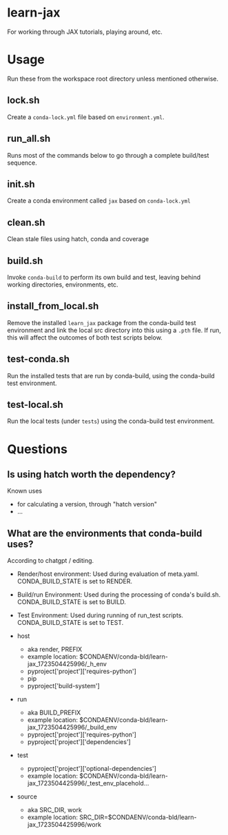 # learn-jax
For working through JAX tutorials, playing around, etc.

# Usage
Run these from the workspace root directory unless mentioned otherwise.

## lock.sh
Create a `conda-lock.yml` file based on `environment.yml`.

## run_all.sh
Runs most of the commands below to go through a complete build/test sequence.

## init.sh
Create a conda environment called `jax` based on `conda-lock.yml`

## clean.sh
Clean stale files using hatch, conda and coverage

## build.sh
Invoke `conda-build` to perform its own build and test, leaving behind working directories, environments, etc.

## install\_from\_local.sh
Remove the installed `learn_jax` package from the conda-build test environment and link the local src directory into this using a `.pth` file.  If run, this will affect the outcomes of both test scripts below.

## test-conda.sh
Run the installed tests that are run by conda-build, using the conda-build test environment.

## test-local.sh
Run the local tests (under `tests`) using the conda-build test environment.

# Questions

## Is using hatch worth the dependency?

Known uses
- for calculating a version, through "hatch version"
- ...

## What are the environments that conda-build uses?

According to chatgpt / editing.

- Render/host environment: Used during evaluation of meta.yaml. CONDA\_BUILD\_STATE is set to RENDER.
- Build/run Environment: Used during the processing of conda's build.sh. CONDA\_BUILD\_STATE is set to BUILD.
- Test Environment: Used during running of run\_test scripts.  CONDA\_BUILD\_STATE is set to TEST.

- host
  - aka render, PREFIX
  - example location: $CONDAENV/conda-bld/learn-jax_1723504425996/_h_env
  - pyproject['project']['requires-python']
  - pip
  - pyproject['build-system']
- run
  - aka BUILD\_PREFIX
  - example location: $CONDAENV/conda-bld/learn-jax\_1723504425996/\_build\_env
  - pyproject['project']['requires-python']
  - pyproject['project']['dependencies']
- test
  - pyproject['project']['optional-dependencies']
  - example location: $CONDAENV/conda-bld/learn-jax\_1723504425996/\_test\_env\_placehold...

- source
  - aka SRC\_DIR, work
  - example location: SRC\_DIR=$CONDAENV/conda-bld/learn-jax\_1723504425996/work
